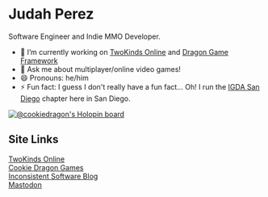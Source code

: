 # Judah Perez

Software Engineer and Indie MMO Developer.

- 🔭 I’m currently working on [TwoKinds Online](https://www.twokinds.online) and [Dragon Game Framework](https://github.com/judah4/MMO-Dragon-Game-Framwork)
- 💬 Ask me about multiplayer/online video games!
- 😄 Pronouns: he/him
- ⚡ Fun fact: I guess I don't really have a fun fact... Oh! I run the [IGDA San Diego](https://www.igdasandiego.org) chapter here in San Diego.

<!--
**judah4/judah4** is a ✨ _special_ ✨ repository because its `README.md` (this file) appears on your GitHub profile.

Here are some ideas to get you started:

- 🔭 I’m currently working on ...
- 🌱 I’m currently learning ...
- 👯 I’m looking to collaborate on ...
- 🤔 I’m looking for help with ...
- 💬 Ask me about ...
- 📫 How to reach me: ...
- 😄 Pronouns: ...
- ⚡ Fun fact: ...
-->

[![@cookiedragon's Holopin board](https://holopin.io/api/user/board?user=cookiedragon)](https://holopin.io/@cookiedragon)


## Site Links
[TwoKinds Online](https://www.twokinds.online)  
[Cookie Dragon Games](https://www.cookiedragon.games)  
[Inconsistent Software Blog](https://www.inconsistent.software)  
<a rel="me" href="https://dragon.style/@cookie">Mastodon</a>  
